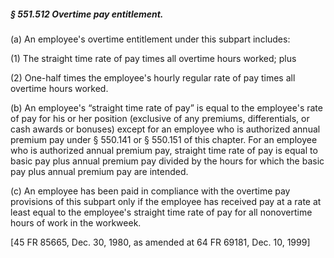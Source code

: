 ##### § 551.512 Overtime pay entitlement. #####

(a) An employee's overtime entitlement under this subpart includes:

(1) The straight time rate of pay times all overtime hours worked; plus

(2) One-half times the employee's hourly regular rate of pay times all overtime hours worked.

(b) An employee's “straight time rate of pay” is equal to the employee's rate of pay for his or her position (exclusive of any premiums, differentials, or cash awards or bonuses) except for an employee who is authorized annual premium pay under § 550.141 or § 550.151 of this chapter. For an employee who is authorized annual premium pay, straight time rate of pay is equal to basic pay plus annual premium pay divided by the hours for which the basic pay plus annual premium pay are intended.

(c) An employee has been paid in compliance with the overtime pay provisions of this subpart only if the employee has received pay at a rate at least equal to the employee's straight time rate of pay for all nonovertime hours of work in the workweek.

[45 FR 85665, Dec. 30, 1980, as amended at 64 FR 69181, Dec. 10, 1999]
